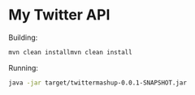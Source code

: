 


# My Twitter API

Building:

```bash
mvn clean installmvn clean install
```

Running:

```bash
java -jar target/twittermashup-0.0.1-SNAPSHOT.jar
```

